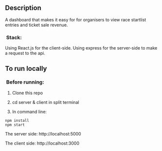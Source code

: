 ## Description

A dashboard that makes it easy for for organisers to view race startlist entries and ticket sale revenue.

###  Stack:

Using React.js for the client-side.
Using express for the server-side to make a request to the api.  

## To run locally

###  Before running:

1. Clone this repo 

2. cd server & client in split terminal

3. In command line:

```
npm install
npm start
```

The server side:
http://localhost:5000

The client side:
http://localhost:3000

